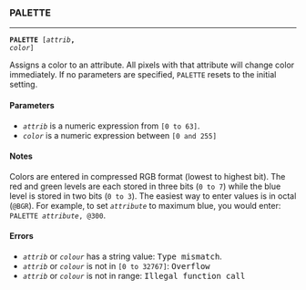 ### PALETTE
***
<code><b>PALETTE</b> [<var>attrib</var><b>,</b> <var>color</var>]</code>

Assigns a color to an attribute. All pixels with that attribute will change
color immediately. If no parameters are specified, `PALETTE` resets to the initial
setting.

#### Parameters
* <code><var>attrib</var></code> is a numeric expression from `[0 to 63]`.
* <code><var>color</var></code> is a numeric expression between `[0 and 255]`

#### Notes
Colors are entered in compressed RGB format (lowest to highest bit). The red and
green levels are each stored in three bits (`0 to 7`) while the blue level is
stored in two bits (`0 to 3`). The easiest way to enter values is in octal (`@BGR`).
For example, to set <code><var>attribute</var></code> to maximum blue, you would enter: 
<code>PALETTE <var>attribute</var>, @300</code>.

#### Errors
* <code><var>attrib</var></code> or <code><var>colour</var></code> has a string value: <samp>Type mismatch</samp>.
* <code><var>attrib</var></code> or <code><var>colour</var></code> is not in `[0 to 32767]`: <samp>Overflow</samp>
* <code><var>attrib</var></code> or <code><var>colour</var></code> is not in range: <samp>Illegal function call</samp>
